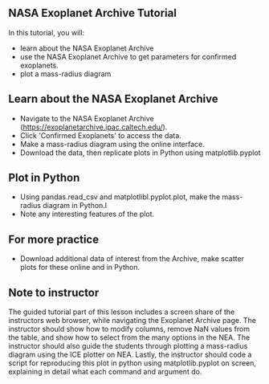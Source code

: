 ## NASA Exoplanet Archive Tutorial

In this tutorial, you will:
- learn about the NASA Exoplanet Archive
- use the NASA Exoplanet Archive to get parameters for confirmed exoplanets.
- plot a mass-radius diagram

## Learn about the NASA Exoplanet Archive
- Navigate to the NASA Exoplanet Archive (https://exoplanetarchive.ipac.caltech.edu/).
- Click 'Confirmed Exoplanets' to access the data.
- Make a mass-radius diagram using the online interface.
- Download the data, then replicate plots in Python using matplotlib.pyplot

## Plot in Python
- Using pandas.read_csv and matplotlibl.pyplot.plot, make the mass-radius diagram in Python.l
- Note any interesting features of the plot.

## For more practice
- Download additional data of interest from the Archive, make scatter plots for these online and in Python.

## Note to instructor 
The guided tutorial part of this lesson includes a screen share of the instructors web browser, 
while navigating the Exoplanet Archive page. The instructor should show how to modify columns,
remove NaN values from the table, and show how to select from the many options in the NEA. 
The instructor should also guide the students through plotting a mass-radius diagram using the ICE
plotter on NEA. Lastly, the instructor should code a script for reproducing this plot in python
using matplotlib.pyplot on screen, explaining in detail what each command and argument do.
